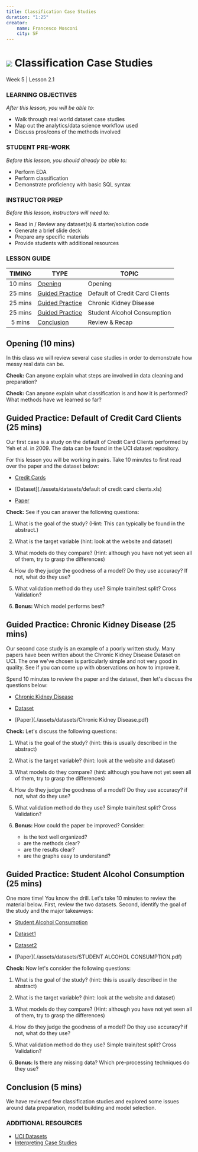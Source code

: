 ```yaml
---
title: Classification Case Studies
duration: "1:25"
creator:
    name: Francesco Mosconi
    city: SF
---
```


# ![](https://ga-dash.s3.amazonaws.com/production/assets/logo-9f88ae6c9c3871690e33280fcf557f33.png) Classification Case Studies
Week 5 | Lesson 2.1

### LEARNING OBJECTIVES
*After this lesson, you will be able to:*
- Walk through real world dataset case studies
- Map out the analytics/data science workflow used
- Discuss pros/cons of the methods involved

### STUDENT PRE-WORK
*Before this lesson, you should already be able to:*
- Perform EDA
- Perform classification
- Demonstrate proficiency with basic SQL syntax

### INSTRUCTOR PREP
*Before this lesson, instructors will need to:*
- Read in / Review any dataset(s) & starter/solution code
- Generate a brief slide deck
- Prepare any specific materials
- Provide students with additional resources

### LESSON GUIDE
| TIMING  | TYPE  | TOPIC  |
|:-:|---|---|
| 10 mins | [Opening](#opening) | Opening |
| 25 mins | [Guided Practice](#case_1) | Default of Credit Card Clients |
| 25 mins | [Guided Practice](#case_2) | Chronic Kidney Disease |
| 25 mins | [Guided Practice](#case_3) | Student Alcohol Consumption |
| 5 mins | [Conclusion](#conclusion) | Review & Recap |

<a name="opening"></a>
## Opening (10 mins)
In this class we will review several case studies in order to demonstrate how messy real data can be.

**Check:** Can anyone explain what steps are involved in data cleaning and preparation?

**Check:** Can anyone explain what classification is and how it is performed? What methods have we learned so far?

<a name="case_1"></a>
## Guided Practice: Default of Credit Card Clients (25 mins)

Our first case is a study on the default of Credit Card Clients performed by Yeh et al. in 2009. The data can be found in the UCI dataset repository.

For this lesson you will be working in pairs. Take 10 minutes to first read over the paper and the dataset below:

- [Credit Cards](http://archive.ics.uci.edu/ml/datasets/default+of+credit+card+clients)

- [Dataset](./assets/datasets/default of credit card clients.xls)

- [Paper](./assets/datasets/DefaultCreditCardClients_yeh_2009.pdf)

**Check:** See if you can answer the following questions:

1. What is the goal of the study? (Hint: This can typically be found in the abstract.)

2. What is the target variable (hint: look at the website and dataset)

3. What models do they compare? (Hint: although you have not yet seen all of them, try to grasp the differences)

4. How do they judge the goodness of a model? Do they use accuracy? If not, what do they use?

5. What validation method do they use? Simple train/test split? Cross Validation?

6. **Bonus:** Which model performs best?

## Guided Practice: Chronic Kidney Disease (25 mins)

Our second case study is an example of a poorly written study. Many papers have been written about the Chronic Kidney Disease Dataset on UCI. The one we've chosen is particularly simple and not very good in quality. See if you can come up with observations on how to improve it.

Spend 10 minutes to review the paper and the dataset, then let's discuss the questions below:

- [Chronic Kidney Disease](http://archive.ics.uci.edu/ml/datasets/Chronic_Kidney_Disease)

- [Dataset](./assets/datasets/chronic_kidney_disease_full.csv)

- [Paper](./assets/datasets/Chronic Kidney Disease.pdf)

**Check:** Let's discuss the following questions:

1.  What is the goal of the study? (hint: this is usually described in the abstract)

2. What is the target variable? (hint: look at the website and dataset)

3. What models do they compare? (hint: although you have not yet seen all of them, try to grasp the differences)

4. How do they judge the goodness of a model? Do they use accuracy? if not, what do they use?

5. What validation method do they use? Simple train/test split? Cross Validation?

6. **Bonus:** How could the paper be improved? Consider:
    - is the text well organized?
    - are the methods clear?
    - are the results clear?
    - are the graphs easy to understand?


<a name="case_3"></a>
## Guided Practice: Student Alcohol Consumption (25 mins)

One more time! You know the drill. Let's take 10 minutes to review the material below. First, review the two datasets. Second, identify the goal of the study and the major takeaways:

- [Student Alcohol Consumption](http://archive.ics.uci.edu/ml/datasets/STUDENT+ALCOHOL+CONSUMPTION)

- [Dataset1](./assets/datasets/student-mat.csv)

- [Dataset2](./assets/datasets/student-mat.csv)

- [Paper](./assets/datasets/STUDENT ALCOHOL CONSUMPTION.pdf)

**Check:** Now let's consider the following questions:

1. What is the goal of the study? (hint: this is usually described in the abstract)

2. What is the target variable? (hint: look at the website and dataset)

3. What models do they compare? (Hint: although you have not yet seen all of them, try to grasp the differences)

4. How do they judge the goodness of a model? Do they use accuracy? if not, what do they use?

5. What validation method do they use? Simple train/test split? Cross Validation?

6. **Bonus:** Is there any missing data? Which pre-processing techniques do they use?

<a name="conclusion"></a>
## Conclusion (5 mins)
We have reviewed few classification studies and explored some issues around data preparation, model building and model selection.

### ADDITIONAL RESOURCES

- [UCI Datasets](http://archive.ics.uci.edu/ml/datasets.html)
- [Interpreting Case Studies](http://www.kellogg.northwestern.edu/execed/prepare_for_a_program/how_to_read_casestudy.aspx)
